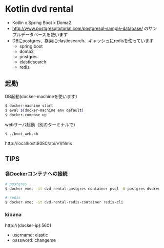 # Kotlin dvd rental

- Kotlin x Spring Boot x Doma2
- http://www.postgresqltutorial.com/postgresql-sample-database/ のサンプルデータベースを使います
- DBにpostgres、検索にelasticsearch、キャッシュにredisを使っています
  - spring boot
  - doma2
  - postgres
  - elasticsearch
  - redis

## 起動

DB起動(docker-machineを使います）

```bash
$ docker-machine start
$ eval $(docker-machine env default)
$ docker-compose up
```

webサーバ起動（別のターミナルで）

```bash
$ ./boot-web.sh
```

http://localhost:8080/api/v1/films

## TIPS

### 各Dockerコンテナへの接続

```bash
# postgres
$ docker exec -it dvd-rental-postgres-container psql -U postgres dvdrental

# redis
$ docker exec -it dvd-rental-redis-container redis-cli
```

### kibana

http://{docker-ip}:5601

- username: elastic
- password: changeme

